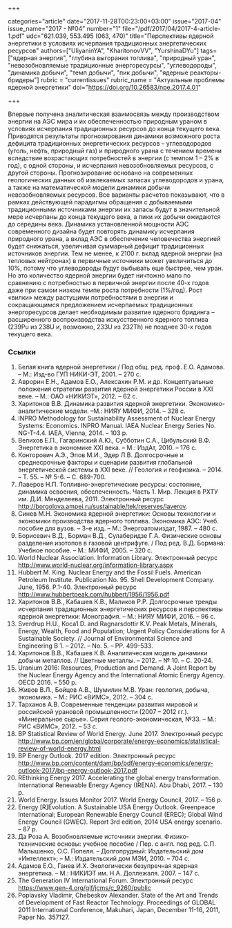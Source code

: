 +++

categories="article"
date="2017-11-28T00:23:00+03:00"
issue="2017-04"
issue_name="2017 - №04"
number="1"
file="/pdf/2017/04/2017-4-article-1.pdf"
udc="621.039, 553.495 (063, 470)"
title="Перспективы ядерной энергетики в условиях исчерпания традиционных энергетических ресурсов"
authors=["UliyaninYA", "KharitonovVV", "YurshinaDYu"]
tags=["ядерная энергия", "глубина выгорания топлива", "природный уран", "невозобновляемые традиционные энергоресурсы", "углеводороды", "динамика добычи", "темп добычи", "пик добычи", "ядерные реакторы-бридеры"]
rubric = "currentissues"
rubric_name = "Актуальные проблемы ядерной энергетики"
doi="https://doi.org/10.26583/npe.2017.4.01"

+++

Впервые получена аналитическая взаимосвязь между производством энергии на АЭС мира и их обеспеченностью природным ураном в условиях исчерпания традиционных ресурсов до конца текущего века. Приводятся результаты прогнозирования динамики возможного роста дефицита традиционных энергетических ресурсов – углеводородов (уголь, нефть, природный газ) и природного урана с течением времени вследствие возрастающих потребностей в энергии (с темпом 1 – 2% в год), с одной стороны, и исчерпания невозобновляемых ресурсов, с другой стороны. Прогнозирование основано на современных геологических данных об извлекаемых запасах углеводородов и урана, а также на математической модели динамики добычи невозобновляемых ресурсов. Все варианты расчетов показывают, что в рамках действующей парадигмы обращения с добываемыми традиционными источниками энергии их запасы будут в значительной мере исчерпаны до конца текущего века, а пики их добычи ожидаются до середины века. Динамика установленной мощности АЭС современного дизайна будет повторять динамику исчерпания природного урана, а вклад АЭС в обеспечение человечества энергией будет снижаться, увеличивая суммарный дефицит традиционных источников энергии. Тем не менее, к 2100 г. вклад ядерной энергии (на тепловых нейтронах) в первичные источники может увеличиться до 10%, потому что углеводороды будут выбывать еще быстрее, чем уран. Но это количество ядерной энергии будет ничтожно мало по сравнению с потребностью в первичной энергии после 40-х годов даже при самом низком темпе роста потребности (1%/год). Рост «вилки» между растущими потребностями в энергии и сокращающимся предложением исчерпаемых традиционных энергоресурсов делает необходимым развитие ядерного бридинга – расширенного воспроизводства искусственного ядерного топлива (239Pu из 238U и, возможно, 233U из 232Th) не позднее 30-х годов текущего века.

### Ссылки

1. Белая книга ядерной энергетики / Под общ. ред. проф. Е.О. Адамова. – М.: Изд-во ГУП НИКИ-ЭТ, 2001. – 270 с.
2. Аврорин Е.Н., Адамов Е.О., Алексахин Р.М. и др. Концептуальные положения стратегии развития ядерной энергетики России в XXI веке. – М.: ОАО «НИКИЭТ», 2012. – 62 с.
3. Харитонов В.В. Динамика развития ядерной энергетики. Экономико-аналитические модели. –М.: НИЯУ МИФИ, 2014. – 328 с.
4. INPRO Methodology for Sustainability Assessment of Nuclear Energy Systems: Economics. INPRO Manual. IAEA Nuclear Energy Series No. NG-T-4.4. IAEA, Vienna, 2014. – 103 p.
5. Велихов Е.П., Гагаринский А.Ю., Субботин С.А., Цибульский В.Ф. Энергетика в экономике XXI века. – М.: ИздАт, 2010. – 176 с.
6. Конторович А.Э., Эпов М.И., Эдер Л.В. Долгосрочные и среднесрочные факторы и сценарии развития глобальной энергетической системы в XXI веке. // Геология и геофизика. – 2014. – Т. 55. – № 5-6. – С. 689-700.
7. Лаверов Н.П. Топливно-энергетические ресурсы: состояние, динамика освоения, обеспеченность. Часть 1. Мир. Лекция в РХТУ им. Д.И. Менделеева, 2011. Электронный ресурс http://borgolova.ampei.ru/sustainable/tek/reserves/laverov.
8. Синев М.Н. Экономика ядерной энергетики: Основы технологии и экономики производства ядерного топлива. Экономика АЭС: Учеб. пособие для вузов. – 3-е изд. – М.: Энергоатомиздат, 1987. – 480 с.
9. Борисевич В.Д., Борман В.Д., Сулаберидзе Г.А. Физические основы разделения изотопов в газовой центрифуге. / Под ред. В.Д. Бормана: Учебное пособие. – М.: МИФИ, 2005. – 320 с.
10. World Nuclear Association. Information Library. Электронный ресурс http://www.world-nuclear.org/information-library.aspx
11. Hubbert M. King. Nuclear Energy and the Fossil Fuels. American Petroleum Institute. Publication No. 95. Shell Development Company. June, 1956. P.1-40. Электронный ресурс http://www.hubbertpeak.com/hubbert/1956/1956.pdf
12. Харитонов В.В., Кабашев К.В., Маликов Р.Р. Долгосрочные тренды исчерпания традиционных энергетических ресурсов и перспективы ядерной энергетики: Монография. – М.: НИЯУ МИФИ, 2016. – 96 с.
13. Sverdrup H.U., Koca1 D. and Ragnarsdottir K.V. Peak Metals, Minerals, Energy, Wealth, Food and Population; Urgent Policy Considerations for A Sustainable Society. // Journal of Environmental Science and Engineering B 1. – 2012. – No. 5. – PP. 499-533.
14. Харитонов В.В., Кабашев К.В. Аналитическая модель динамики добычи металлов. // Цветные металлы. – 2012. – № 10. – С. 20-24.
15. Uranium 2016: Resources, Production and Demand. A Joint Report by the Nuclear Energy Agency and the International Atomic Energy Agency. OECD 2016. – 550 р.
16. Живов В.Л., Бойцов А.В., Шумилин М.В. Уран: геология, добыча, экономика. – М.: РИС «ВИМС», 2012. – 304 с.
17. Тарханов А.В. Современные тенденции развития мировой и российской урановой промышленности (2007 – 2012 гг.). «Минеральное сырье». Серия геолого-экономическая, №33. – М.: РИС «ВИМС», 2012. – 53 с.
18. BP Statistical Review of World Energy. June 2017. Электронный ресурс http://www.bp.com/en/global/corporate/energy-economics/statistical-review-of-world-energy.html
19. BP Energy Outlook. 2017 edition. Электронный ресурс http://www.bp.com/content/dam/bp/pdf/energy-economics/energy-outlook-2017/bp-energy-outlook-2017.pdf
20. REthinking Energy 2017. Accelerating the global energy transformation. International Renewable Energy Agency (IRENA). Abu Dhabi, 2017. – 130 p.
21. World Energy. Issues Monitor 2017. World Energy Council, 2017. – 156 р.
22. Energy [R]Evolution. A Sustainable USA Energy Outlook. Greenpeace International; European Renewable Energy Council (EREC); Global Wind Energy Council (GWEC). Report 3rd edition, 2014 USA energy scenario. – 87 р.
23. Да Роза А. Возобновляемые источники энергии. Физико-технические основы: учебное пособие / Пер. с англ. под ред. С.П. Малышенко, О.С. Попеля. – Долгопрудный: Издательский дом «Интеллект»; – М.: Издательский дом МЭИ, 2010. – 704 с.
24. Адамов Е.О., Ганев И.Х. Экологически безупречная ядерная энергетика. – М.: НИКИЭТ им. Н.А. Доллежаля. 2007. – 147 с.
25. The Generation IV International Forum. Электронный ресурс https://www.gen-4.org/gif/jcms/c_9260/public
26. Poplavsky Vladimir, Chebeskov Alexander. State of the Art and Trends of Development of Fast Reactor Technology. Proceedings of GLOBAL 2011 International Conference, Makuhari, Japan, December 11-16, 2011, Paper No. 357127.